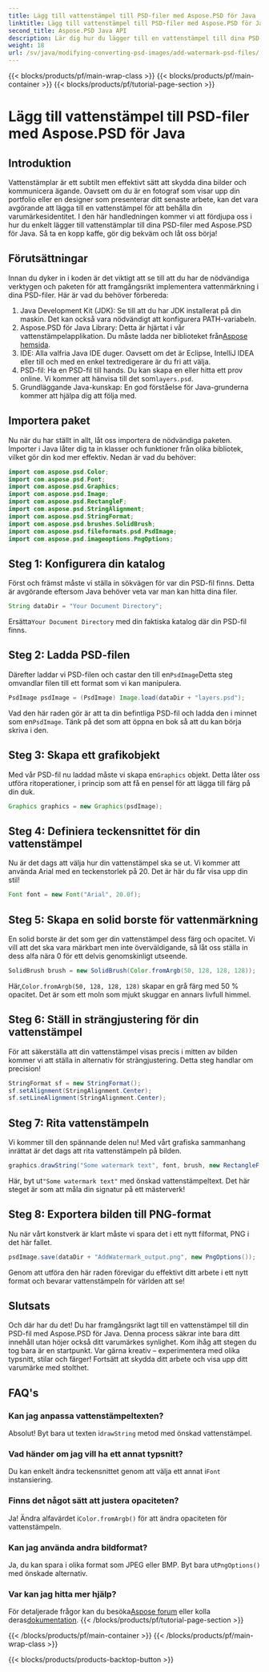 ```yaml
---
title: Lägg till vattenstämpel till PSD-filer med Aspose.PSD för Java
linktitle: Lägg till vattenstämpel till PSD-filer med Aspose.PSD för Java
second_title: Aspose.PSD Java API
description: Lär dig hur du lägger till en vattenstämpel till dina PSD-filer utan ansträngning med Aspose.PSD för Java. Skydda dina bilder med en enkel steg-för-steg-guide.
weight: 18
url: /sv/java/modifying-converting-psd-images/add-watermark-psd-files/
---
```


{{< blocks/products/pf/main-wrap-class >}}
{{< blocks/products/pf/main-container >}}
{{< blocks/products/pf/tutorial-page-section >}}

# Lägg till vattenstämpel till PSD-filer med Aspose.PSD för Java

## Introduktion
Vattenstämplar är ett subtilt men effektivt sätt att skydda dina bilder och kommunicera ägande. Oavsett om du är en fotograf som visar upp din portfolio eller en designer som presenterar ditt senaste arbete, kan det vara avgörande att lägga till en vattenstämpel för att behålla din varumärkesidentitet. I den här handledningen kommer vi att fördjupa oss i hur du enkelt lägger till vattenstämplar till dina PSD-filer med Aspose.PSD för Java. Så ta en kopp kaffe, gör dig bekväm och låt oss börja!
## Förutsättningar
Innan du dyker in i koden är det viktigt att se till att du har de nödvändiga verktygen och paketen för att framgångsrikt implementera vattenmärkning i dina PSD-filer. Här är vad du behöver förbereda:
1. Java Development Kit (JDK): Se till att du har JDK installerat på din maskin. Det kan också vara nödvändigt att konfigurera PATH-variabeln.
2. Aspose.PSD för Java Library: Detta är hjärtat i vår vattenstämpelapplikation. Du måste ladda ner biblioteket från[Aspose hemsida](https://releases.aspose.com/psd/java/).
3. IDE: Alla valfria Java IDE duger. Oavsett om det är Eclipse, IntelliJ IDEA eller till och med en enkel textredigerare är du fri att välja.
4.  PSD-fil: Ha en PSD-fil till hands. Du kan skapa en eller hitta ett prov online. Vi kommer att hänvisa till det som`layers.psd`.
5. Grundläggande Java-kunskap: En god förståelse för Java-grunderna kommer att hjälpa dig att följa med.
## Importera paket
Nu när du har ställt in allt, låt oss importera de nödvändiga paketen. Importer i Java låter dig ta in klasser och funktioner från olika bibliotek, vilket gör din kod mer effektiv. Nedan är vad du behöver:
```java
import com.aspose.psd.Color;
import com.aspose.psd.Font;
import com.aspose.psd.Graphics;
import com.aspose.psd.Image;
import com.aspose.psd.RectangleF;
import com.aspose.psd.StringAlignment;
import com.aspose.psd.StringFormat;
import com.aspose.psd.brushes.SolidBrush;
import com.aspose.psd.fileformats.psd.PsdImage;
import com.aspose.psd.imageoptions.PngOptions;
```
## Steg 1: Konfigurera din katalog
Först och främst måste vi ställa in sökvägen för var din PSD-fil finns. Detta är avgörande eftersom Java behöver veta var man kan hitta dina filer. 
```java
String dataDir = "Your Document Directory";
```
 Ersätta`Your Document Directory` med din faktiska katalog där din PSD-fil finns.
## Steg 2: Ladda PSD-filen
 Därefter laddar vi PSD-filen och castar den till en`PsdImage`Detta steg omvandlar filen till ett format som vi kan manipulera.
```java
PsdImage psdImage = (PsdImage) Image.load(dataDir + "layers.psd");
```
 Vad den här raden gör är att ta din befintliga PSD-fil och ladda den i minnet som en`PsdImage`. Tänk på det som att öppna en bok så att du kan börja skriva i den.
## Steg 3: Skapa ett grafikobjekt
 Med vår PSD-fil nu laddad måste vi skapa en`Graphics` objekt. Detta låter oss utföra ritoperationer, i princip som att få en pensel för att lägga till färg på din duk.
```java
Graphics graphics = new Graphics(psdImage);
```
## Steg 4: Definiera teckensnittet för din vattenstämpel
Nu är det dags att välja hur din vattenstämpel ska se ut. Vi kommer att använda Arial med en teckenstorlek på 20. Det är här du får visa upp din stil!
```java
Font font = new Font("Arial", 20.0f);
```
## Steg 5: Skapa en solid borste för vattenmärkning
En solid borste är det som ger din vattenstämpel dess färg och opacitet. Vi vill att det ska vara märkbart men inte överväldigande, så låt oss ställa in dess alfa nära 0 för ett delvis genomskinligt utseende.
```java
SolidBrush brush = new SolidBrush(Color.fromArgb(50, 128, 128, 128));
```
 Här,`Color.fromArgb(50, 128, 128, 128)` skapar en grå färg med 50 % opacitet. Det är som ett moln som mjukt skuggar en annars livfull himmel.
## Steg 6: Ställ in strängjustering för din vattenstämpel
För att säkerställa att din vattenstämpel visas precis i mitten av bilden kommer vi att ställa in alternativ för strängjustering. Detta steg handlar om precision!
```java
StringFormat sf = new StringFormat();
sf.setAlignment(StringAlignment.Center);
sf.setLineAlignment(StringAlignment.Center);
```
## Steg 7: Rita vattenstämpeln
Vi kommer till den spännande delen nu! Med vårt grafiska sammanhang inrättat är det dags att rita vattenstämpeln på bilden.
```java
graphics.drawString("Some watermark text", font, brush, new RectangleF(0, 0, psdImage.getWidth(), psdImage.getHeight()), sf);
```
 Här, byt ut`"Some watermark text"` med önskad vattenstämpeltext. Det här steget är som att måla din signatur på ett mästerverk!
## Steg 8: Exportera bilden till PNG-format
Nu när vårt konstverk är klart måste vi spara det i ett nytt filformat, PNG i det här fallet. 
```java
psdImage.save(dataDir + "AddWatermark_output.png", new PngOptions());
```
Genom att utföra den här raden förevigar du effektivt ditt arbete i ett nytt format och bevarar vattenstämpeln för världen att se!
## Slutsats
Och där har du det! Du har framgångsrikt lagt till en vattenstämpel till din PSD-fil med Aspose.PSD för Java. Denna process säkrar inte bara ditt innehåll utan höjer också ditt varumärkes synlighet. Kom ihåg att stegen du tog bara är en startpunkt. Var gärna kreativ – experimentera med olika typsnitt, stilar och färger! Fortsätt att skydda ditt arbete och visa upp ditt varumärke med stolthet. 
## FAQ's
### Kan jag anpassa vattenstämpeltexten?
 Absolut! Byt bara ut texten i`drawString` metod med önskad vattenstämpel.
### Vad händer om jag vill ha ett annat typsnitt?
 Du kan enkelt ändra teckensnittet genom att välja ett annat i`Font` instansiering.
### Finns det något sätt att justera opaciteten?
 Ja! Ändra alfavärdet i`Color.fromArgb()` för att ändra opaciteten för vattenstämpeln.
### Kan jag använda andra bildformat?
 Ja, du kan spara i olika format som JPEG eller BMP. Byt bara ut`PngOptions()` med önskade alternativ.
### Var kan jag hitta mer hjälp?
 För detaljerade frågor kan du besöka[Aspose forum](https://forum.aspose.com/c/psd/34) eller kolla deras[dokumentation](https://reference.aspose.com/psd/java/).
{{< /blocks/products/pf/tutorial-page-section >}}

{{< /blocks/products/pf/main-container >}}
{{< /blocks/products/pf/main-wrap-class >}}

{{< blocks/products/products-backtop-button >}}

